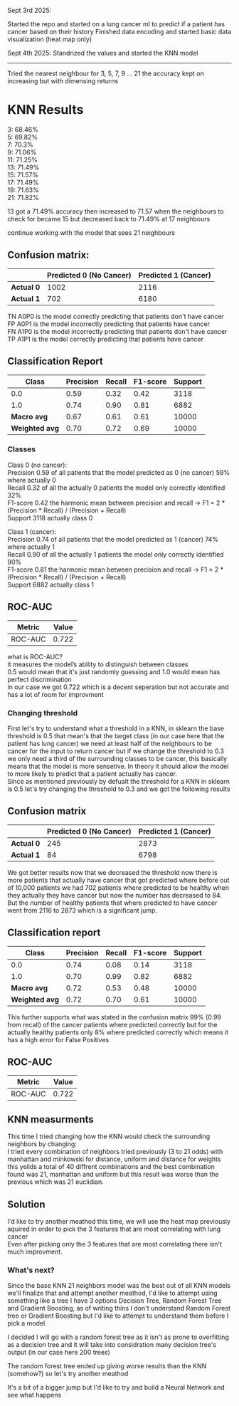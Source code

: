 Sept 3rd 2025:

Started the repo and started on a lung cancer ml to predict if a patient has cancer based on their history
Finished data encoding and started basic data visualization (heat map only)

Sept 4th 2025:
Standrized the values and started the KNN model

----------------------------------------------------
Tried the nearest neighbour for 3, 5, 7, 9 ... 21 the accuracy kept on increasing but with dimensing returns

# KNN Results  

3: 68.46%  
5: 69.82%  
7: 70.3%  
9: 71.06%  
11: 71.25%  
13: 71.49%  
15: 71.57%  
17: 71.49%  
19: 71.63%  
21: 71.82%  

13 got a 71.49% accuracy then increased to 71.57 when the neighbours to check for became 15 but decreased back to 71.49% at 17 neighbours

continue working with the model that sees 21 neighbours
## Confusion matrix:

|              | Predicted 0 (No Cancer) | Predicted 1 (Cancer) |
| ------------ | ----------------------- | -------------------- |
| **Actual 0** | 1002                    | 2116                 |
| **Actual 1** | 702                     | 6180                 |


TN A0P0 is the model correctly predicting that patients don't have cancer       
FP A0P1 is the model incorrectly predicting that patients have cancer  
FN A1P0 is the model incorrectly predicting that patients don't have cancer  
TP A1P1 is the model correctly predicting that patients have cancer  

## Classification Report

| Class            | Precision | Recall | F1-score | Support |
| ---------------- | --------- | ------ | -------- | ------- |
| 0.0              | 0.59      | 0.32   | 0.42     | 3118    |
| 1.0              | 0.74      | 0.90   | 0.81     | 6882    |
| **Macro avg**    | 0.67      | 0.61   | 0.61     | 10000   |
| **Weighted avg** | 0.70      | 0.72   | 0.69     | 10000   |

### Classes 

Class 0 (no cancer):  
Precision 0.59 of all patients that the model predicted as 0 (no cancer) 59% where actually 0  
Recall 0.32 of all the actually 0 patients the model only correctly identified 32%  
F1-score 0.42 the harmonic mean between precision and recall -> F1 = 2 * (Precision * Recall) / (Precision + Recall)  
Support 3118 actually class 0  

Class 1 (cancer):  
Precision 0.74 of all patients that the model predicted as 1 (cancer) 74% where actually 1   
Recall 0.90 of all the actually 1 patients the model only correctly identified 90%  
F1-score 0.81 the harmonic mean between precision and recall -> F1 = 2 * (Precision * Recall) / (Precision + Recall)  
Support 6882 actually class 1


## ROC-AUC

| Metric  | Value |
| ------- | ----- |
| ROC-AUC | 0.722 |

what is ROC-AUC?  
it measures the model’s ability to distinguish between classes  
0.5 would mean that it's just randomly guessing and 1.0 would mean has perfect discrimination  
in our case we got 0.722 which is a decent seperation but not accurate and has a lot of room for improvment  


### Changing threshold

First let's try to understand what a threshold in a KNN, in sklearn the base threshold is 0.5 that mean's that the target class (in our case here that the patient has lung cancer) we need at least half of the neighbours to be cancer for the input to return cancer but if we change the threshold to 0.3 we only need a third of the surrounding classes to be cancer, this basically means that the model is more sensetive. In theory it should allow the model to more likely to predict that a patient actually has cancer.  
Since as mentioned previously by defualt the threshold for a KNN in sklearn is 0.5 let's try changing the threshold to 0.3 and we got the following results

## Confusion matrix

|              | Predicted 0 (No Cancer) | Predicted 1 (Cancer) |
| ------------ | ----------------------- | -------------------- |
| **Actual 0** | 245                     | 2873                 |
| **Actual 1** | 84                      | 6798                 |

We got better results now that we decreased the threshold now there is more patients that actually have cancer that got predicted where before out of 10,000 patients we had 702 patients where predicted to be healthy when they actually they have cancer but now the number has decreased to 84. But the number of healthy patients that where predicted to have cancer went from 2116 to 2873 which is a significant jump.

## Classification report

| Class            | Precision | Recall | F1-score | Support |
| ---------------- | --------- | ------ | -------- | ------- |
| 0.0              | 0.74      | 0.08   | 0.14     | 3118    |
| 1.0              | 0.70      | 0.99   | 0.82     | 6882    |
| **Macro avg**    | 0.72      | 0.53   | 0.48     | 10000   |
| **Weighted avg** | 0.72      | 0.70   | 0.61     | 10000   |

This further supports what was stated in the confusion matrix 99% (0.99 from recall) of the cancer patients where predicted correctly but for the actually healthy patients only 8% where predicted correctly which means it has a high error for False Positives

## ROC-AUC

| Metric  | Value |
| ------- | ----- |
| ROC-AUC | 0.722 |


## KNN measurments

This time I tried changing how the KNN would check the surrounding neighbors by changing:  
I tried every combination of neighbors tried previously (3 to 21 odds) with manhattan and minkowski for distance, uniform and distance for weights this yeilds a total of 40 diffrent combinations and the best combination found was 21, manhattan and uniform but this result was worse than the previous which was 21 euclidian. 

## Solution

I'd like to try another meathod this time, we will use the heat map previously aquired in order to pick the 3 features that are most correlating with lung cancer  
Even after picking only the 3 features that are most correlating there isn't much improvment.

### What's next?

Since the base KNN 21 neighbors model was the best out of all KNN models we'll finalize that and attempt another meathod, I'd like to attempt using something like a tree I have 3 options Decision Tree, Random Forest Tree and Gradient Boosting, as of writing thins I don't understand Random Forest tree or Gradient Boosting but I'd like to attempt to understand them before I pick a model.

I decided I will go with a random forest tree as it isn't as prone to overfitting as a decision tree and it will take into considration many decision tree's output (in our case here 200 trees)

The random forest tree ended up giving worse results than the KNN (somehow?) so let's try another meathod

It's a bit of a bigger jump but I'd like to try and build a Neural Network and see what happens